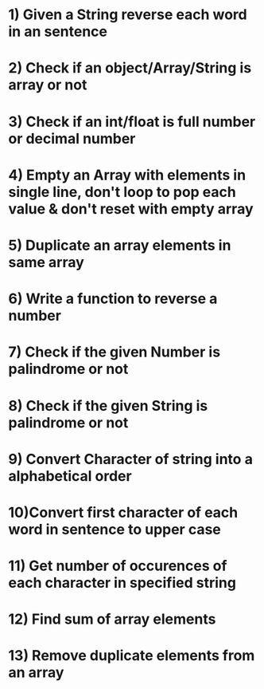 # 1) Given a String reverse each word in an sentence
# 2) Check if an object/Array/String is array or not
# 3) Check if an int/float is full number or decimal number
# 4) Empty an Array with elements in single line, don't loop to pop each value & don't reset with empty array   
# 5) Duplicate an array elements in same array 
# 6) Write a function to reverse a number 
# 7) Check if the given Number is palindrome or not 
# 8) Check if the given String is palindrome or not 
# 9) Convert Character of string into a alphabetical order 
# 10)Convert first character of each word in sentence to upper case 
# 11) Get number of occurences of each character in specified string
# 12) Find sum of array elements
# 13) Remove duplicate elements from an array
#
#
#
#
#
#
#
#
#
#
#
#
#
#
#
#
#